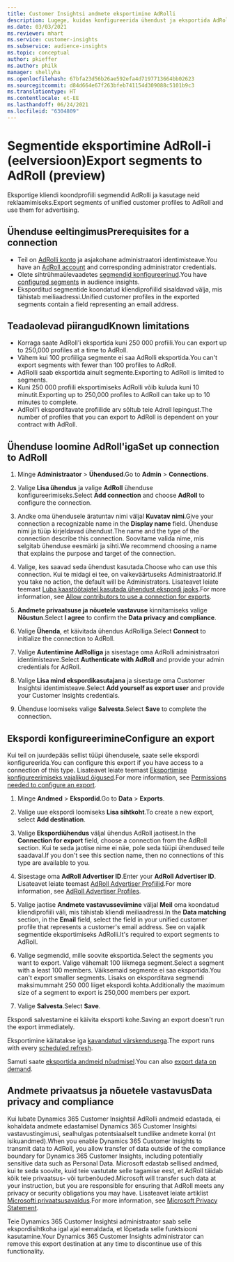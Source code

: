 ```yaml
---
title: Customer Insightsi andmete eksportimine AdRolli
description: Lugege, kuidas konfigureerida ühendust ja eksportida AdRoll-i.
ms.date: 03/03/2021
ms.reviewer: mhart
ms.service: customer-insights
ms.subservice: audience-insights
ms.topic: conceptual
author: pkieffer
ms.author: philk
manager: shellyha
ms.openlocfilehash: 67bfa23d56b26ae592efa4d7197713664bb02623
ms.sourcegitcommit: d84d664e67f263bfeb741154d309088c5101b9c3
ms.translationtype: HT
ms.contentlocale: et-EE
ms.lasthandoff: 06/24/2021
ms.locfileid: "6304809"
---
```

# <a name="export-segments-to-adroll-preview"></a><span data-ttu-id="e742b-103">Segmentide eksportimine AdRoll-i (eelversioon)</span><span class="sxs-lookup"><span data-stu-id="e742b-103">Export segments to AdRoll (preview)</span></span>

<span data-ttu-id="e742b-104">Eksportige kliendi koondprofiili segmendid AdRolli ja kasutage neid reklaamimiseks.</span><span class="sxs-lookup"><span data-stu-id="e742b-104">Export segments of unified customer profiles to AdRoll and use them for advertising.</span></span> 

## <a name="prerequisites-for-a-connection"></a><span data-ttu-id="e742b-105">Ühenduse eeltingimus</span><span class="sxs-lookup"><span data-stu-id="e742b-105">Prerequisites for a connection</span></span>

-   <span data-ttu-id="e742b-106">Teil on [AdRolli konto](https://www.adroll.com/) ja asjakohane administraatori identimisteave.</span><span class="sxs-lookup"><span data-stu-id="e742b-106">You have an [AdRoll account](https://www.adroll.com/) and corresponding administrator credentials.</span></span>
-   <span data-ttu-id="e742b-107">Olete sihtrühmaülevaadetes [segmendid konfigureerinud](segments.md).</span><span class="sxs-lookup"><span data-stu-id="e742b-107">You have [configured segments](segments.md) in audience insights.</span></span>
-   <span data-ttu-id="e742b-108">Eksporditud segmentide koondatud kliendiprofiilid sisaldavad välja, mis tähistab meiliaadressi.</span><span class="sxs-lookup"><span data-stu-id="e742b-108">Unified customer profiles in the exported segments contain a field representing an email address.</span></span>

## <a name="known-limitations"></a><span data-ttu-id="e742b-109">Teadaolevad piirangud</span><span class="sxs-lookup"><span data-stu-id="e742b-109">Known limitations</span></span>

- <span data-ttu-id="e742b-110">Korraga saate AdRoll'i eksportida kuni 250 000 profiili.</span><span class="sxs-lookup"><span data-stu-id="e742b-110">You can export up to 250,000 profiles at a time to AdRoll.</span></span>
- <span data-ttu-id="e742b-111">Vähem kui 100 profiiliga segmente ei saa AdRolli eksportida.</span><span class="sxs-lookup"><span data-stu-id="e742b-111">You can't export segments with fewer than 100 profiles to AdRoll.</span></span> 
- <span data-ttu-id="e742b-112">AdRolli saab eksportida ainult segmente.</span><span class="sxs-lookup"><span data-stu-id="e742b-112">Exporting to AdRoll is limited to segments.</span></span>
- <span data-ttu-id="e742b-113">Kuni 250 000 profiili eksportimiseks AdRolli võib kuluda kuni 10 minutit.</span><span class="sxs-lookup"><span data-stu-id="e742b-113">Exporting up to 250,000 profiles to AdRoll can take up to 10 minutes to complete.</span></span> 
- <span data-ttu-id="e742b-114">AdRoll'i eksporditavate profiilide arv sõltub teie Adroll lepingust.</span><span class="sxs-lookup"><span data-stu-id="e742b-114">The number of profiles that you can export to AdRoll is dependent on your contract with AdRoll.</span></span>

## <a name="set-up-connection-to-adroll"></a><span data-ttu-id="e742b-115">Ühenduse loomine AdRoll'iga</span><span class="sxs-lookup"><span data-stu-id="e742b-115">Set up connection to AdRoll</span></span>

1. <span data-ttu-id="e742b-116">Minge **Administraator** > **Ühendused**.</span><span class="sxs-lookup"><span data-stu-id="e742b-116">Go to **Admin** > **Connections**.</span></span>

1. <span data-ttu-id="e742b-117">Valige **Lisa ühendus** ja valige **AdRoll** ühenduse konfigureerimiseks.</span><span class="sxs-lookup"><span data-stu-id="e742b-117">Select **Add connection** and choose **AdRoll** to configure the connection.</span></span>

1. <span data-ttu-id="e742b-118">Andke oma ühendusele äratuntav nimi väljal **Kuvatav nimi**.</span><span class="sxs-lookup"><span data-stu-id="e742b-118">Give your connection a recognizable name in the **Display name** field.</span></span> <span data-ttu-id="e742b-119">Ühenduse nimi ja tüüp kirjeldavad ühendust.</span><span class="sxs-lookup"><span data-stu-id="e742b-119">The name and the type of the connection describe this connection.</span></span> <span data-ttu-id="e742b-120">Soovitame valida nime, mis selgitab ühenduse eesmärki ja sihti.</span><span class="sxs-lookup"><span data-stu-id="e742b-120">We recommend choosing a name that explains the purpose and target of the connection.</span></span>

1. <span data-ttu-id="e742b-121">Valige, kes saavad seda ühendust kasutada.</span><span class="sxs-lookup"><span data-stu-id="e742b-121">Choose who can use this connection.</span></span> <span data-ttu-id="e742b-122">Kui te midagi ei tee, on vaikeväärtuseks Administraatorid.</span><span class="sxs-lookup"><span data-stu-id="e742b-122">If you take no action, the default will be Administrators.</span></span> <span data-ttu-id="e742b-123">Lisateavet leiate teemast [Luba kaastöötajatel kasutada ühendust ekspordi jaoks](connections.md#allow-contributors-to-use-a-connection-for-exports).</span><span class="sxs-lookup"><span data-stu-id="e742b-123">For more information, see [Allow contributors to use a connection for exports](connections.md#allow-contributors-to-use-a-connection-for-exports).</span></span>

1. <span data-ttu-id="e742b-124">**Andmete privaatsuse ja nõuetele vastavuse** kinnitamiseks valige **Nõustun**.</span><span class="sxs-lookup"><span data-stu-id="e742b-124">Select **I agree** to confirm the **Data privacy and compliance**.</span></span>

1. <span data-ttu-id="e742b-125">Valige **Ühenda**, et käivitada ühendus AdRolliga.</span><span class="sxs-lookup"><span data-stu-id="e742b-125">Select **Connect** to initialize the connection to AdRoll.</span></span>

1. <span data-ttu-id="e742b-126">Valige **Autentimine AdRolliga** ja sisestage oma AdRolli administraatori identimisteave.</span><span class="sxs-lookup"><span data-stu-id="e742b-126">Select **Authenticate with AdRoll** and provide your admin credentials for AdRoll.</span></span> 

1. <span data-ttu-id="e742b-127">Valige **Lisa mind ekspordikasutajana** ja sisestage oma Customer Insightsi identimisteave.</span><span class="sxs-lookup"><span data-stu-id="e742b-127">Select **Add yourself as export user** and provide your Customer Insights credentials.</span></span>

1. <span data-ttu-id="e742b-128">Ühenduse loomiseks valige **Salvesta**.</span><span class="sxs-lookup"><span data-stu-id="e742b-128">Select **Save** to complete the connection.</span></span>

## <a name="configure-an-export"></a><span data-ttu-id="e742b-129">Ekspordi konfigureerimine</span><span class="sxs-lookup"><span data-stu-id="e742b-129">Configure an export</span></span>

<span data-ttu-id="e742b-130">Kui teil on juurdepääs sellist tüüpi ühendusele, saate selle ekspordi konfigureerida.</span><span class="sxs-lookup"><span data-stu-id="e742b-130">You can configure this export if you have access to a connection of this type.</span></span> <span data-ttu-id="e742b-131">Lisateavet leiate teemast [Eksportimise konfigureerimiseks vajalikud õigused](export-destinations.md#set-up-a-new-export).</span><span class="sxs-lookup"><span data-stu-id="e742b-131">For more information, see [Permissions needed to configure an export](export-destinations.md#set-up-a-new-export).</span></span>

1. <span data-ttu-id="e742b-132">Minge **Andmed** > **Ekspordid**.</span><span class="sxs-lookup"><span data-stu-id="e742b-132">Go to **Data** > **Exports**.</span></span>

1. <span data-ttu-id="e742b-133">Valige uue ekspordi loomiseks **Lisa sihtkoht**.</span><span class="sxs-lookup"><span data-stu-id="e742b-133">To create a new export, select **Add destination**.</span></span>

1. <span data-ttu-id="e742b-134">Valige **Ekspordiühendus** väljal ühendus AdRoll jaotisest.</span><span class="sxs-lookup"><span data-stu-id="e742b-134">In the **Connection for export** field, choose a connection from the AdRoll section.</span></span> <span data-ttu-id="e742b-135">Kui te seda jaotise nime ei näe, pole seda tüüpi ühendused teile saadaval.</span><span class="sxs-lookup"><span data-stu-id="e742b-135">If you don't see this section name, then no connections of this type are available to you.</span></span>

1. <span data-ttu-id="e742b-136">Sisestage oma **AdRoll Advertiser ID**.</span><span class="sxs-lookup"><span data-stu-id="e742b-136">Enter your **AdRoll Advertiser ID**.</span></span> <span data-ttu-id="e742b-137">Lisateavet leiate teemast [AdRoll Advertiser Profiilid](https://help.adroll.com/hc/articles/212011838-Advertiser-Profiles).</span><span class="sxs-lookup"><span data-stu-id="e742b-137">For more information, see [AdRoll Advertiser Profiles](https://help.adroll.com/hc/articles/212011838-Advertiser-Profiles).</span></span>

3. <span data-ttu-id="e742b-138">Valige jaotise **Andmete vastavusseviimine** väljal **Meil** oma koondatud kliendiprofiili väli, mis tähistab kliendi meiliaadressi.</span><span class="sxs-lookup"><span data-stu-id="e742b-138">In the **Data matching** section, in the **Email** field, select the field in your unified customer profile that represents a customer's email address.</span></span> <span data-ttu-id="e742b-139">See on vajalik segmentide eksportimiseks AdRolli.</span><span class="sxs-lookup"><span data-stu-id="e742b-139">It's required to export segments to AdRoll.</span></span>

1. <span data-ttu-id="e742b-140">Valige segmendid, mille soovite eksportida.</span><span class="sxs-lookup"><span data-stu-id="e742b-140">Select the segments you want to export.</span></span> <span data-ttu-id="e742b-141">Valige vähemalt 100 liikmega segment.</span><span class="sxs-lookup"><span data-stu-id="e742b-141">Select a segment with a least 100 members.</span></span> <span data-ttu-id="e742b-142">Väiksemaid segmente ei saa eksportida.</span><span class="sxs-lookup"><span data-stu-id="e742b-142">You can't export smaller segments.</span></span> <span data-ttu-id="e742b-143">Lisaks on eksporditava segmendi maksimummaht 250 000 liiget ekspordi kohta.</span><span class="sxs-lookup"><span data-stu-id="e742b-143">Additionally the maximum size of a segment to export is 250,000 members per export.</span></span> 

1. <span data-ttu-id="e742b-144">Valige **Salvesta**.</span><span class="sxs-lookup"><span data-stu-id="e742b-144">Select **Save**.</span></span>

<span data-ttu-id="e742b-145">Ekspordi salvestamine ei käivita eksporti kohe.</span><span class="sxs-lookup"><span data-stu-id="e742b-145">Saving an export doesn't run the export immediately.</span></span>

<span data-ttu-id="e742b-146">Eksportimine käitatakse iga [kavandatud värskendusega](system.md#schedule-tab).</span><span class="sxs-lookup"><span data-stu-id="e742b-146">The export runs with every [scheduled refresh](system.md#schedule-tab).</span></span> 

<span data-ttu-id="e742b-147">Samuti saate [eksportida andmeid nõudmisel](export-destinations.md#run-exports-on-demand).</span><span class="sxs-lookup"><span data-stu-id="e742b-147">You can also [export data on demand](export-destinations.md#run-exports-on-demand).</span></span> 


## <a name="data-privacy-and-compliance"></a><span data-ttu-id="e742b-148">Andmete privaatsus ja nõuetele vastavus</span><span class="sxs-lookup"><span data-stu-id="e742b-148">Data privacy and compliance</span></span>

<span data-ttu-id="e742b-149">Kui lubate Dynamics 365 Customer Insightsil AdRolli andmeid edastada, ei kohaldata andmete edastamisel Dynamics 365 Customer Insightsi vastavustingimusi, sealhulgas potentsiaalselt tundlike andmete korral (nt isikuandmed).</span><span class="sxs-lookup"><span data-stu-id="e742b-149">When you enable Dynamics 365 Customer Insights to transmit data to AdRoll, you allow transfer of data outside of the compliance boundary for Dynamics 365 Customer Insights, including potentially sensitive data such as Personal Data.</span></span> <span data-ttu-id="e742b-150">Microsoft edastab sellised andmed, kui te seda soovite, kuid teie vastutate selle tagamise eest, et AdRoll täidab kõik teie privaatsus- või turbenõuded.</span><span class="sxs-lookup"><span data-stu-id="e742b-150">Microsoft will transfer such data at your instruction, but you are responsible for ensuring that AdRoll meets any privacy or security obligations you may have.</span></span> <span data-ttu-id="e742b-151">Lisateavet leiate artiklist [Microsofti privaatsusavaldus](https://go.microsoft.com/fwlink/?linkid=396732).</span><span class="sxs-lookup"><span data-stu-id="e742b-151">For more information, see [Microsoft Privacy Statement](https://go.microsoft.com/fwlink/?linkid=396732).</span></span>

<span data-ttu-id="e742b-152">Teie Dynamics 365 Customer Insightsi administraator saab selle ekspordisihtkoha igal ajal eemaldada, et lõpetada selle funktsiooni kasutamine.</span><span class="sxs-lookup"><span data-stu-id="e742b-152">Your Dynamics 365 Customer Insights administrator can remove this export destination at any time to discontinue use of this functionality.</span></span>
